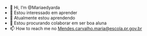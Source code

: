 - 👋 Hi, I’m @Mariaedyarda
- 👀 Estou interessado em aprender 
- 🌱 Atualmente estou aprendendo 
- 💞️ Estou procurando colaborar em ser boa aluna 
- 📫 How to reach me no Mendes.carvalho.maria@escola.pr.gov.br

<!---
Mariaedyarda/Mariaedyarda is a ✨ special ✨ repository because its `README.md` (this file) appears on your GitHub profile.
You can click the Preview link to take a look at your changes.
--->
